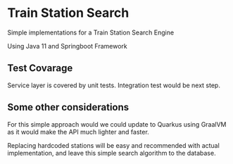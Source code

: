 # Train Station Search
Simple implementations for a Train Station Search Engine

Using Java 11 and Springboot Framework 

## Test Covarage
Service layer is covered by unit tests.
Integration test would be next step.

## Some other considerations
For this simple approach would we could update to Quarkus using GraalVM as it would make the API much lighter and faster.

Replacing hardcoded stations will be easy and recommended with actual implementation, and leave this simple search algorithm to the database.
